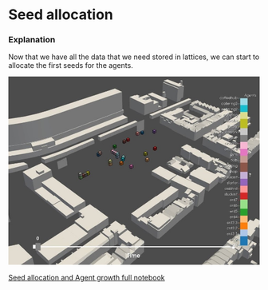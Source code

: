 # Seed allocation

### Explanation 

Now that we have all the data that we need stored in lattices, we can start to allocate the first seeds for the agents.

![Title](../../../img/seed_allocation.jpg)


[Seed allocation and Agent growth full notebook](/spatial_computing_project_template/index/scripts/abm/)